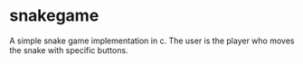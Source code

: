 # snakegame
 A simple snake game implementation in c. The user is the player who moves the snake with specific buttons. 
